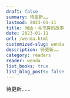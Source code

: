 ```yaml
---
draft: false
summary: 待更新……
lastmod: 2023-01-11
title: 闻达・与书房的故事
date: 2023-01-11
url: /wenda.html
customized-slug: wenda
description: 待更新……
category: readers
reader: wenda
list_books: true
list_blog_posts: false
---
```


待更新……
